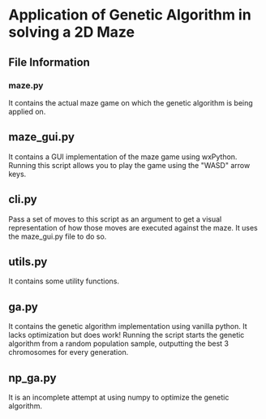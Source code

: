 # Application of Genetic Algorithm in solving a 2D Maze

## File Information
### maze.py
It contains the actual maze game on which the genetic algorithm is being applied on.

## maze_gui.py
It contains a GUI implementation of the maze game using wxPython. Running this script allows you to play the game using the "WASD" arrow keys.

## cli.py
Pass a set of moves to this script as an argument to get a visual representation of how those moves are executed against the maze. It uses the maze_gui.py file to do so.

## utils.py
It contains some utility functions.

## ga.py
It contains the genetic algorithm implementation using vanilla python. It lacks optimization but does work! Running the script starts the genetic algorithm from a random population sample, outputting the best 3 chromosomes for every generation.

## np_ga.py
It is an incomplete attempt at using numpy to optimize the genetic algorithm.